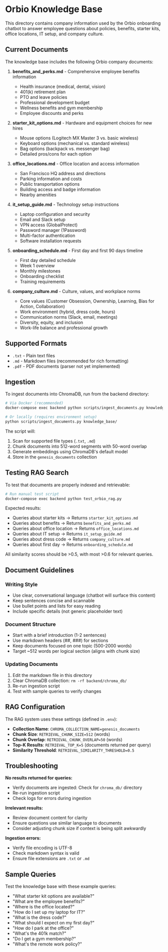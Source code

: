 # Orbio Knowledge Base

This directory contains company information used by the Orbio onboarding chatbot to answer employee questions about policies, benefits, starter kits, office locations, IT setup, and company culture.

## Current Documents

The knowledge base includes the following Orbio company documents:

1. **benefits_and_perks.md** - Comprehensive employee benefits information
   - Health insurance (medical, dental, vision)
   - 401(k) retirement plan
   - PTO and leave policies
   - Professional development budget
   - Wellness benefits and gym membership
   - Employee discounts and perks

2. **starter_kit_options.md** - Hardware and equipment choices for new hires
   - Mouse options (Logitech MX Master 3 vs. basic wireless)
   - Keyboard options (mechanical vs. standard wireless)
   - Bag options (backpack vs. messenger bag)
   - Detailed pros/cons for each option

3. **office_locations.md** - Office location and access information
   - San Francisco HQ address and directions
   - Parking information and costs
   - Public transportation options
   - Building access and badge information
   - Nearby amenities

4. **it_setup_guide.md** - Technology setup instructions
   - Laptop configuration and security
   - Email and Slack setup
   - VPN access (GlobalProtect)
   - Password manager (1Password)
   - Multi-factor authentication
   - Software installation requests

5. **onboarding_schedule.md** - First day and first 90 days timeline
   - First day detailed schedule
   - Week 1 overview
   - Monthly milestones
   - Onboarding checklist
   - Training requirements

6. **company_culture.md** - Culture, values, and workplace norms
   - Core values (Customer Obsession, Ownership, Learning, Bias for Action, Collaboration)
   - Work environment (hybrid, dress code, hours)
   - Communication norms (Slack, email, meetings)
   - Diversity, equity, and inclusion
   - Work-life balance and professional growth

## Supported Formats
- `.txt` - Plain text files
- `.md` - Markdown files (recommended for rich formatting)
- `.pdf` - PDF documents (parser not yet implemented)

## Ingestion

To ingest documents into ChromaDB, run from the backend directory:

```bash
# Via Docker (recommended)
docker-compose exec backend python scripts/ingest_documents.py knowledge_base/

# Or locally (requires environment setup)
python scripts/ingest_documents.py knowledge_base/
```

The script will:
1. Scan for supported file types (`.txt`, `.md`)
2. Chunk documents into 512-word segments with 50-word overlap
3. Generate embeddings using ChromaDB's default model
4. Store in the `genesis_documents` collection

## Testing RAG Search

To test that documents are properly indexed and retrievable:

```bash
# Run manual test script
docker-compose exec backend python test_orbio_rag.py
```

Expected results:
- Queries about starter kits → Returns `starter_kit_options.md`
- Queries about benefits → Returns `benefits_and_perks.md`
- Queries about office location → Returns `office_locations.md`
- Queries about IT setup → Returns `it_setup_guide.md`
- Queries about dress code → Returns `company_culture.md`
- Queries about first day → Returns `onboarding_schedule.md`

All similarity scores should be >0.5, with most >0.6 for relevant queries.

## Document Guidelines

### Writing Style
- Use clear, conversational language (chatbot will surface this content)
- Keep sentences concise and scannable
- Use bullet points and lists for easy reading
- Include specific details (not generic placeholder text)

### Document Structure
- Start with a brief introduction (1-2 sentences)
- Use markdown headers (##, ###) for sections
- Keep documents focused on one topic (500-2000 words)
- Target ~512 words per logical section (aligns with chunk size)

### Updating Documents
1. Edit the markdown file in this directory
2. Clear ChromaDB collection: `rm -rf backend/chroma_db/`
3. Re-run ingestion script
4. Test with sample queries to verify changes

## RAG Configuration

The RAG system uses these settings (defined in `.env`):

- **Collection Name**: `CHROMA_COLLECTION_NAME=genesis_documents`
- **Chunk Size**: `RETRIEVAL_CHUNK_SIZE=512` (words)
- **Chunk Overlap**: `RETRIEVAL_CHUNK_OVERLAP=50` (words)
- **Top-K Results**: `RETRIEVAL_TOP_K=5` (documents returned per query)
- **Similarity Threshold**: `RETRIEVAL_SIMILARITY_THRESHOLD=0.5`

## Troubleshooting

**No results returned for queries:**
- Verify documents are ingested: Check for `chroma_db/` directory
- Re-run ingestion script
- Check logs for errors during ingestion

**Irrelevant results:**
- Review document content for clarity
- Ensure questions use similar language to documents
- Consider adjusting chunk size if context is being split awkwardly

**Ingestion errors:**
- Verify file encoding is UTF-8
- Check markdown syntax is valid
- Ensure file extensions are `.txt` or `.md`

## Sample Queries

Test the knowledge base with these example queries:

- "What starter kit options are available?"
- "What are the employee benefits?"
- "Where is the office located?"
- "How do I set up my laptop for IT?"
- "What is the dress code?"
- "What should I expect on my first day?"
- "How do I park at the office?"
- "What's the 401k match?"
- "Do I get a gym membership?"
- "What's the remote work policy?"
